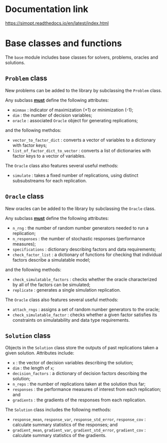# Documentation link

https://simopt.readthedocs.io/en/latest/index.html

# Base classes and functions

The `base` module includes base classes for solvers, problems, oracles and solutions.

## `Problem` class
New problems can be added to the library by subclassing the `Problem` class.

Any subclass <ins>**must**</ins> define the following attributes:
* `minmax` : indicator of maximization (+1) or minimization (-1);
* `dim` : the number of decision variables;
* `oracle` : associated `Oracle` object for generating replications;

and the following methdos:
* `vector_to_factor_dict` : converts a vector of variables to a dictionary with factor keys;
* `list_of_factor_dict_to_vector` : converts a list of dictionaries with factor keys to a vector of variables.

The `Oracle` class also features several useful methods:
* `simulate` : takes a fixed number of replications, using distinct subsubstreams for each replication.

## `Oracle` class
New oracles can be added to the library by subclassing the `Oracle` class.

Any subclass <ins>**must**</ins> define the following attributes:
* `n_rng` : the number of random number generators needed to run a replication;
* `n_responses` : the number of stochastic responses (performance measures);
* `specifications` : dictionary describing factors and data requirements;
* `check_factor_list` : a dictionary of functions for checking that individual factors describe a simulatable model;

and the following methods:
* `check_simulatable_factors` : checks whether the oracle characterized by all of the factors can be simulated;
* `replicate` : generates a single simulation replication.

The `Oracle` class also features several useful methods:
* `attach_rngs` : assigns a set of random number generators to the oracle;
* `check_simulatable_factor` : checks whether a given factor satisfies its constraints on simulatability and data type requirements.

## `Solution` class
Objects in the `Solution` class store the outputs of past replications taken a given solution.
Attributes include:
* `x` : the vector of decision variables describing the solution;
* `dim` : the length of `x`;
* `decision_factors` : a dictionary of decision factors describing the solution;
* `n_reps` : the number of replications taken at the solution thus far;
* `responses` : the performance measures of interest from each replication; and
* `gradients` : the gradients of the responses from each replication.

The `Solution` class includes the following methods:
* `response_mean`, `response_var`, `response_std_error`, `response_cov` : calculate summary statistics of the responses; and
* `gradient_mean`, `gradient_var`, `gradient_std_error`, `gradient_cov` : calculate summary statistics of the gradients.
